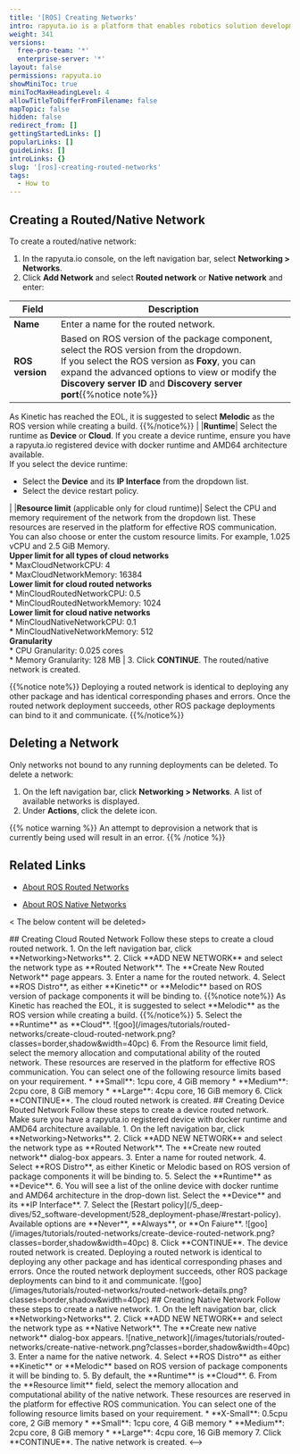 ```yaml
---
title: '[ROS] Creating Networks'
intro: rapyuta.io is a platform that enables robotics solution development by providing the necessary software infrastructure and facilitating the interaction between multiple stakeholders who contribute to the solution development.
weight: 341
versions:
  free-pro-team: '*'
  enterprise-server: '*'
layout: false
permissions: rapyuta.io
showMiniToc: true
miniTocMaxHeadingLevel: 4
allowTitleToDifferFromFilename: false
mapTopic: false
hidden: false
redirect_from: []
gettingStartedLinks: []
popularLinks: []
guideLinks: []
introLinks: {}
slug: '[ros]-creating-routed-networks'
tags:
  - How to
---
```



## Creating a Routed/Native Network

To create a routed/native network:

1. In the rapyuta.io console, on the left navigation bar, select **Networking > Networks**.
2. Click **Add Network** and select **Routed network** or **Native network** and enter:

|Field|Description|
|-----|-----------|
|**Name**| Enter a name for the routed network.|
|**ROS version**| Based on ROS version of the package component, select the ROS version from the dropdown.<br> If you select the ROS version as **Foxy**, you can expand the advanced options to view or modify the **Discovery server ID** and **Discovery server port**{{%notice note%}}
As Kinetic has reached the EOL, it is suggested to select **Melodic** as the ROS version while creating a build.
{{%/notice%}} |
|**Runtime**| Select the runtime as **Device** or **Cloud**. If you create a device runtime, ensure you have a rapyuta.io registered device with docker runtime and AMD64 architecture available.<br> If you select the device runtime: <br> <ul><li> Select the **Device** and its **IP Interface** from the dropdown list.</li> <li> Select the device restart policy. </li></ul> |
|**Resource limit** (applicable only for cloud runtime)|  Select the CPU and memory requirement of the network from the dropdown list. These resources are reserved in the platform for effective ROS communication. You can also choose or enter the custom resource limits. For example, 1.025 vCPU and 2.5 GiB Memory.  <br> **Upper limit for all types of cloud networks**<br> * MaxCloudNetworkCPU: 4 <br> * MaxCloudNetworkMemory: 16384 <br> **Lower limit for cloud routed networks** <br> * MinCloudRoutedNetworkCPU: 0.5 <br> * MinCloudRoutedNetworkMemory: 1024 <br> **Lower limit for cloud native networks** <br> * MinCloudNativeNetworkCPU: 0.1 <br> * MinCloudNativeNetworkMemory: 512 <br> **Granularity** <br> * CPU Granularity: 0.025 cores <br> * Memory Granularity: 128 MB |
3. Click **CONTINUE**. The routed/native network is created.

{{%notice note%}}
Deploying a routed network is identical to deploying any other package and has identical corresponding phases and errors.
Once the routed network deployment succeeds, other ROS package deployments can bind to it and communicate.
{{%/notice%}}

## Deleting a Network

Only networks not bound to any running deployments can be deleted. To delete a network:

1. On the left navigation bar, click **Networking > Networks**. A list of available networks is displayed.
2. Under **Actions**, click the delete icon.

{{% notice warning %}}
An attempt to deprovision a network that is currently being used will result in an error.
{{% /notice %}}



## Related Links

* [About ROS Routed Networks](/5_deep-dives/53_networking-and-communication/531_ros-network-routed/)

* [About ROS Native Networks](/5_deep-dives/53_networking-and-communication/535_ros-network-native/)


< The below content will be deleted>
<!-->
## Creating Cloud Routed Network 
Follow these steps to create a cloud routed network.

1. On the left navigation bar, click **Networking>Networks**.
2. Click **ADD NEW NETWORK** and select the network type as **Routed Network**. The **Create New Routed Network** page appears. 
3. Enter a name for the routed network.
4. Select **ROS Distro**, as either **Kinetic** or **Melodic** based on ROS version of package components it will be binding to.


{{%notice note%}}
As Kinetic has reached the EOL, it is suggested to select **Melodic** as the ROS version while creating a build.
{{%/notice%}}

5. Select the **Runtime** as **Cloud**.
![goo](/images/tutorials/routed-networks/create-cloud-routed-network.png?classes=border,shadow&width=40pc)
6. From the Resource limit field, select the memory allocation and computational ability of the routed network. These resources are reserved in the platform for effective ROS communication. You can select one of the following resource limits based on your requirement.
  * **Small**: 1cpu core, 4 GiB memory
  * **Medium**: 2cpu core, 8 GiB memory
  * **Large**: 4cpu core, 16 GiB memory
6. Click **CONTINUE**. The cloud routed network is created.


## Creating Device Routed Network 
Follow these steps to create a device routed network. Make sure you have a rapyuta.io registered device with docker runtime and AMD64 architecture available.

1. On the left navigation bar, click **Networking>Networks**.
2. Click **ADD NEW NETWORK** and select the network type as **Routed Network**. The **Create new routed network** dialog-box appears.
3. Enter a name for routed network.
4. Select **ROS Distro**, as either Kinetic or Melodic based on ROS version of package components it will be binding to.
5. Select the **Runtime** as **Device**.
6. You will see a list of the online device with docker runtime and AMD64 architecture in the drop-down list. 
Select the **Device** and its **IP Interface**. 
7. Select the [Restart policy](/5_deep-dives/52_software-development/528_deployment-phase/#restart-policy). Available options are **Never**, **Always**, or **On Faiure**.
![goo](/images/tutorials/routed-networks/create-device-routed-network.png?classes=border,shadow&width=40pc)
8. Click **CONTINUE**. The device routed network is created.

Deploying a routed network is identical to deploying any other package and has identical corresponding phases and errors.
Once the routed network deployment succeeds, other ROS package deployments can bind to it and communicate.
![goo](/images/tutorials/routed-networks/routed-network-details.png?classes=border,shadow&width=40pc)

## Creating Native Network

Follow these steps to create a native network.

1. On the left navigation bar, click **Networking>Networks**.
2. Click **ADD NEW NETWORK** and select the network type as **Native Network**. The **Create new native network** dialog-box appears.
![native_network](/images/tutorials/routed-networks/create-native-network.png?classes=border,shadow&width=40pc)
3. Enter a name for the native network. 
4. Select **ROS Distro** as either **Kinetic** or **Melodic** based on ROS version of package components it will be binding to.
5. By default, the **Runtime** is **Cloud**.
6. From the **Resource limit** field, select the memory allocation and computational ability of the native network. These resources are reserved in the platform for effective ROS communication. You can select one of the following resource limits based on your requirement.
  * **X-Small**: 0.5cpu core, 2 GiB memory
  * **Small**: 1cpu core, 4 GiB memory
  * **Medium**: 2cpu core, 8 GiB memory
  * **Large**: 4cpu core, 16 GiB memory

7. Click **CONTINUE**. The native network is created.
<-->

